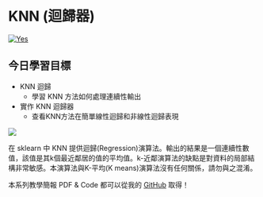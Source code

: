 # KNN (迴歸器)
[![Yes](https://img.youtube.com/vi/ZQC_gYiOzHI/0.jpg)](https://www.youtube.com/watch?v=ZQC_gYiOzHI)

## 今日學習目標
- KNN 迴歸
    - 學習 KNN 方法如何處理連續性輸出
- 實作 KNN 迴歸器 
    - 查看KNN方法在簡單線性迴歸和非線性迴歸表現

![](https://i.imgur.com/LRFsybz.png)

在 sklearn 中 KNN 提供迴歸(Regression)演算法。輸出的結果是一個連續性數值，該值是其k個最近鄰居的值的平均值。k-近鄰演算法的缺點是對資料的局部結構非常敏感。本演算法與K-平均(K means)演算法沒有任何關係，請勿與之混淆。

本系列教學簡報 PDF & Code 都可以從我的 [GitHub](https://github.com/andy6804tw/2020-12th-ironman) 取得！